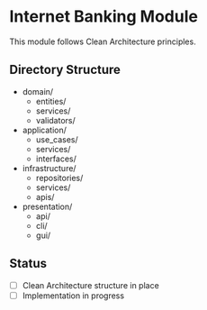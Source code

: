 # Internet Banking Module

This module follows Clean Architecture principles.

## Directory Structure

- domain/
  - entities/
  - services/
  - validators/
- application/
  - use_cases/
  - services/
  - interfaces/
- infrastructure/
  - repositories/
  - services/
  - apis/
- presentation/
  - api/
  - cli/
  - gui/

## Status

- [ ] Clean Architecture structure in place
- [ ] Implementation in progress
